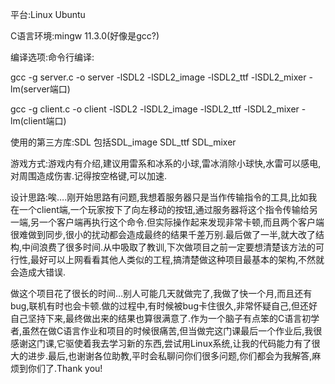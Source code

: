 

平台:Linux Ubuntu

C语言环境:mingw 11.3.0(好像是gcc?)

编译选项:命令行编译:

 gcc -g server.c -o server -lSDL2  -lSDL2_image -lSDL2_ttf -lSDL2_mixer   -lm(server端口)

gcc -g client.c -o client -lSDL2  -lSDL2_image -lSDL2_ttf -lSDL2_mixer   -lm(client端口)

使用的第三方库:SDL 包括SDL_image  SDL_ttf  SDL_mixer

游戏方式:游戏内有介绍,建议用雷系和冰系的小球,雷冰消除小球快,水雷可以感电,对周围造成伤害.记得按空格键,可以加速.

设计思路:唉….刚开始思路有问题,我想着服务器只是当作传输指令的工具,比如我在一个client端,一个玩家按下了向左移动的按钮,通过服务器将这个指令传输给另一端,另一个客户端再执行这个命令.但实际操作起来发现非常卡顿,而且两个客户端很难做到同步,很小的扰动都会造成最终的结果千差万别.最后做了一半,就大改了结构,中间浪费了很多时间.从中吸取了教训,下次做项目之前一定要想清楚该方法的可行性,最好可以上网看看其他人类似的工程,搞清楚做这种项目最基本的架构,不然就会造成大错误.

做这个项目花了很长的时间…别人可能几天就做完了,我做了快一个月,而且还有bug,联机有时也会卡顿.做的过程中,有时候被bug卡住很久,非常怀疑自己,但还好自己坚持下来,最终做出来的结果也算很满意了.作为一个脑子有点笨的C语言初学者,虽然在做C语言作业和项目的时候很痛苦,但当做完这门课最后一个作业后,我很感谢这门课,它驱使着我去学习新的东西,尝试用Linux系统,让我的代码能力有了很大的进步.最后,也谢谢各位助教,平时会私聊问你们很多问题,你们都会为我解答,麻烦到你们了.Thank you!
